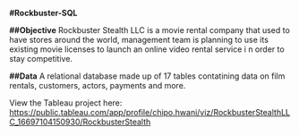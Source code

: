 **#Rockbuster-SQL**

**##Objective**
Rockbuster Stealth LLC is a movie rental company that used to have stores around the world, management team is planning to use its existing movie licenses to launch an online video rental service i n order to stay competitive.



**##Data**
A relational database made up of 17 tables contatining data on film rentals, customers, actors, payments and more. 

View the Tableau project here: https://public.tableau.com/app/profile/chipo.hwani/viz/RockbusterStealthLLC_16697104150930/RockbusterStealth
